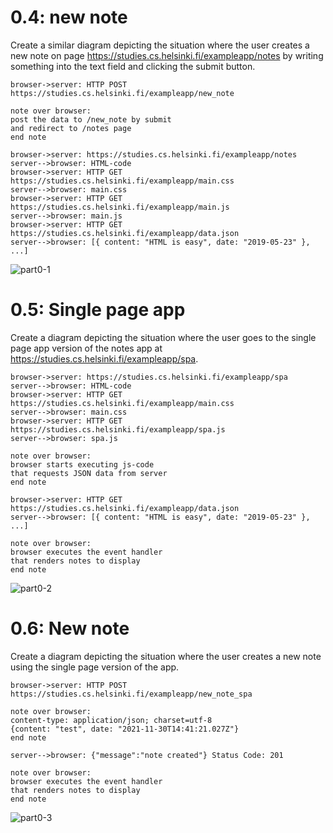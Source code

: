 # 0.4: new note

Create a similar diagram depicting the situation where the user creates a new note on page https://studies.cs.helsinki.fi/exampleapp/notes by writing something into the text field and clicking the submit button.

```
browser->server: HTTP POST https://studies.cs.helsinki.fi/exampleapp/new_note

note over browser:
post the data to /new_note by submit 
and redirect to /notes page
end note

browser->server: https://studies.cs.helsinki.fi/exampleapp/notes
server-->browser: HTML-code
browser->server: HTTP GET https://studies.cs.helsinki.fi/exampleapp/main.css
server-->browser: main.css
browser->server: HTTP GET https://studies.cs.helsinki.fi/exampleapp/main.js
server-->browser: main.js
browser->server: HTTP GET https://studies.cs.helsinki.fi/exampleapp/data.json
server-->browser: [{ content: "HTML is easy", date: "2019-05-23" }, ...]
```
![part0-1](https://user-images.githubusercontent.com/47068465/144069359-e1af5ebc-3a7b-4b9f-b93e-5d700a7a3bd3.png)

# 0.5: Single page app

Create a diagram depicting the situation where the user goes to the single page app version of the notes app at https://studies.cs.helsinki.fi/exampleapp/spa.
```
browser->server: https://studies.cs.helsinki.fi/exampleapp/spa
server-->browser: HTML-code
browser->server: HTTP GET https://studies.cs.helsinki.fi/exampleapp/main.css
server-->browser: main.css
browser->server: HTTP GET https://studies.cs.helsinki.fi/exampleapp/spa.js
server-->browser: spa.js

note over browser:
browser starts executing js-code
that requests JSON data from server 
end note

browser->server: HTTP GET https://studies.cs.helsinki.fi/exampleapp/data.json
server-->browser: [{ content: "HTML is easy", date: "2019-05-23" }, ...]

note over browser:
browser executes the event handler
that renders notes to display
end note
```
![part0-2](https://user-images.githubusercontent.com/47068465/144069363-634c0ae5-cfe1-49f3-85d8-973798b37d9e.png)

# 0.6: New note

Create a diagram depicting the situation where the user creates a new note using the single page version of the app.

```
browser->server: HTTP POST https://studies.cs.helsinki.fi/exampleapp/new_note_spa

note over browser:
content-type: application/json; charset=utf-8
{content: "test", date: "2021-11-30T14:41:21.027Z"}
end note

server-->browser: {"message":"note created"} Status Code: 201

note over browser:
browser executes the event handler
that renders notes to display
end note
```
![part0-3](https://user-images.githubusercontent.com/47068465/144069352-c93f224f-1272-49b0-a2ee-ce9e5e274383.png)
